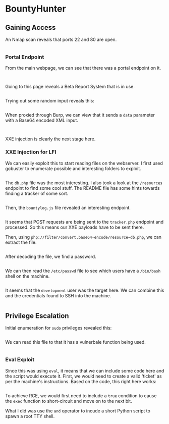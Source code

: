 # BountyHunter

## Gaining Access

An Nmap scan reveals that ports 22 and 80 are open.&#x20;

<figure><img src="../../../.gitbook/assets/image (204).png" alt=""><figcaption></figcaption></figure>

### Portal Endpoint

From the main webpage, we can see that there was a portal endpoint on it.

<figure><img src="../../../.gitbook/assets/image (202).png" alt=""><figcaption></figcaption></figure>

<figure><img src="../../../.gitbook/assets/image (8) (1).png" alt=""><figcaption></figcaption></figure>

Going to this page reveals a Beta Report System that is in use.

<figure><img src="../../../.gitbook/assets/image (176) (2).png" alt=""><figcaption></figcaption></figure>

Trying out some random input reveals this:

<figure><img src="../../../.gitbook/assets/image (169).png" alt=""><figcaption></figcaption></figure>

When proxied through Burp, we can view that it sends a `data` parameter with a Base64 encoded XML input.

<figure><img src="../../../.gitbook/assets/image (198).png" alt=""><figcaption></figcaption></figure>

<figure><img src="../../../.gitbook/assets/image (164) (2).png" alt=""><figcaption></figcaption></figure>

XXE injection is clearly the next stage here.

### XXE Injection for LFI

We can easily exploit this to start reading files on the webserver. I first used gobuster to enumerate possible and interesting folders to exploit.

<figure><img src="../../../.gitbook/assets/image (10) (2).png" alt=""><figcaption></figcaption></figure>

The `db.php` file was the most interesting. I also took a look at the `/resources` endpoint to find some cool stuff. The README file has some hints towards finding a tracker of some sort.

<figure><img src="../../../.gitbook/assets/image (167).png" alt=""><figcaption></figcaption></figure>

Then, the `bountylog.js` file revealed an interesting endpoint.

<figure><img src="../../../.gitbook/assets/image (205).png" alt=""><figcaption></figcaption></figure>

It seems that POST requests are being sent to the `tracker.php` endpoint and processed. So this means our XXE payloads have to be sent there.

Then, using `php://filter/convert.base64-encode/resource=db.php`, we can extract the file.

<figure><img src="../../../.gitbook/assets/image (195).png" alt=""><figcaption></figcaption></figure>

After decoding the file, we find a password.

<figure><img src="../../../.gitbook/assets/image (191).png" alt=""><figcaption></figcaption></figure>

We can then read the `/etc/passwd` file to see which users have a `/bin/bash` shell on the machine.

<figure><img src="../../../.gitbook/assets/image (6) (8).png" alt=""><figcaption></figcaption></figure>

It seems that the `development` user was the target here. We can combine this and the credentials found to SSH into the machine.

<figure><img src="../../../.gitbook/assets/image (194).png" alt=""><figcaption></figcaption></figure>

## Privilege Escalation

Initial enumeration for `sudo` privileges revealed this:

<figure><img src="../../../.gitbook/assets/image (193).png" alt=""><figcaption></figcaption></figure>

We can read this file to that it has a vulnerbale function being used.

<figure><img src="../../../.gitbook/assets/image (179).png" alt=""><figcaption></figcaption></figure>

### Eval Exploit

Since this was using `eval`, it means that we can include some code here and the script would execute it. First, we would need to create a valid 'ticket' as per the machine's instructions. Based on the code, this right here works:

<figure><img src="../../../.gitbook/assets/image (206).png" alt=""><figcaption></figcaption></figure>

To achieve RCE, we would first need to include a `true` condition to cause the `exec` function to short-circuit and move on to the next bit.

What I did was use the `and` operator to incude a short Python script to spawn a root TTY shell.

<figure><img src="../../../.gitbook/assets/image (197).png" alt=""><figcaption></figcaption></figure>

<figure><img src="../../../.gitbook/assets/image (7) (5).png" alt=""><figcaption></figcaption></figure>
